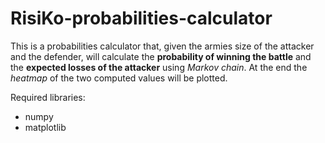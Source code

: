 # RisiKo-probabilities-calculator

This is a probabilities calculator that, given the armies size of the attacker and the defender, will calculate the **probability of winning the battle** and the **expected losses of the attacker** using _Markov chain_. At the end the _heatmap_ of the two computed values will be plotted.

Required libraries:
 - numpy
  - matplotlib
